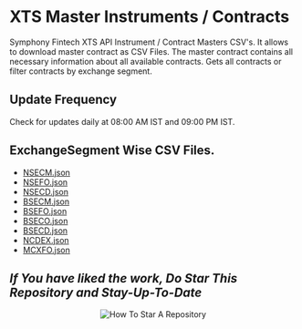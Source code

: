 # XTS Master Instruments / Contracts
Symphony Fintech XTS API Instrument / Contract Masters CSV's. It allows to download master contract as CSV Files. The master contract contains all necessary information about all available contracts. Gets all contracts or filter contracts by exchange segment.


## Update Frequency
Check for updates daily at 08:00 AM IST and 09:00 PM IST.


## ExchangeSegment Wise CSV Files.
- [NSECM.json](https://techfanetechnologies.github.io/XTS_MasterInstruments/csv/NSECM.csv)
- [NSEFO.json](https://techfanetechnologies.github.io/XTS_MasterInstruments/csv/NSEFO.csv)
- [NSECD.json](https://techfanetechnologies.github.io/XTS_MasterInstruments/csv/NSECD.csv)
- [BSECM.json](https://techfanetechnologies.github.io/XTS_MasterInstruments/csv/BSECM.csv)
- [BSEFO.json](https://techfanetechnologies.github.io/XTS_MasterInstruments/csv/BSEFO.csv)
- [BSECO.json](https://techfanetechnologies.github.io/XTS_MasterInstruments/csv/BSECO.csv)
- [BSECD.json](https://techfanetechnologies.github.io/XTS_MasterInstruments/csv/BSECD.csv)
- [NCDEX.json](https://techfanetechnologies.github.io/XTS_MasterInstruments/csv/NCDEX.csv)
- [MCXFO.json](https://techfanetechnologies.github.io/XTS_MasterInstruments/csv/MCXFO.csv)

## _If You have liked the work, Do Star This Repository and Stay-Up-To-Date_
<p align="center">
  <img src="https://user-images.githubusercontent.com/96371033/180197157-aabda812-828b-4cf7-97a6-a4b9bdd8b151.gif" alt="How To Star A Repository">
</p>
